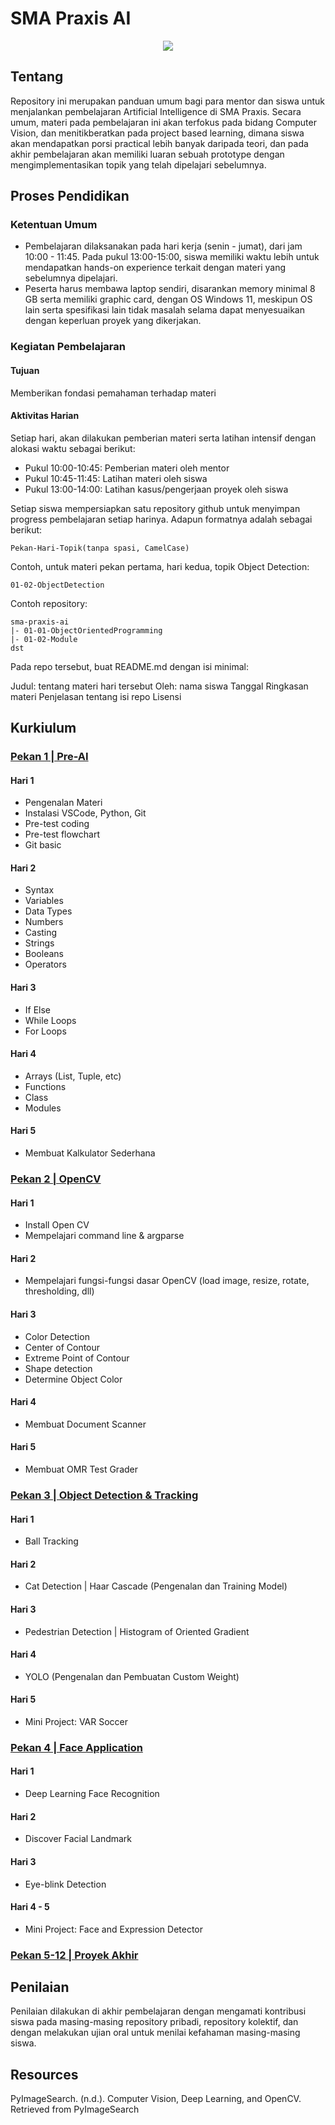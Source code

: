 # SMA Praxis AI 
<p align="center">
  <img src="https://github.com/syauqibilfaqih/sma-praxis-ai/assets/70939903/6807478d-950f-400d-a6bb-923322a38880" />
</p>

## Tentang
Repository ini merupakan panduan umum bagi para mentor dan siswa untuk menjalankan pembelajaran Artificial Intelligence di SMA Praxis. Secara umum, materi pada pembelajaran ini akan terfokus pada bidang Computer Vision, dan menitikberatkan pada project based learning, dimana siswa akan mendapatkan porsi practical lebih banyak daripada teori, dan pada akhir pembelajaran akan memiliki luaran sebuah prototype dengan mengimplementasikan topik yang telah dipelajari sebelumnya.

## Proses Pendidikan
### Ketentuan Umum
- Pembelajaran dilaksanakan pada hari kerja (senin - jumat), dari jam 10:00 - 11:45. Pada pukul 13:00-15:00, siswa memiliki waktu lebih untuk mendapatkan hands-on experience terkait dengan materi yang sebelumnya dipelajari.
- Peserta harus membawa laptop sendiri, disarankan memory minimal 8 GB serta memiliki graphic card, dengan OS Windows 11, meskipun OS lain serta spesifikasi lain tidak masalah selama dapat menyesuaikan dengan keperluan proyek yang dikerjakan.
### Kegiatan Pembelajaran
#### Tujuan
Memberikan fondasi pemahaman terhadap materi
#### Aktivitas Harian
Setiap hari, akan dilakukan pemberian materi serta latihan intensif dengan alokasi waktu sebagai berikut:
- Pukul 10:00-10:45: Pemberian materi oleh mentor
- Pukul 10:45-11:45: Latihan materi oleh siswa
- Pukul 13:00-14:00: Latihan kasus/pengerjaan proyek oleh siswa 

Setiap siswa mempersiapkan satu repository github untuk menyimpan progress pembelajaran setiap harinya. Adapun formatnya adalah sebagai berikut:

``` 
Pekan-Hari-Topik(tanpa spasi, CamelCase) 
```

Contoh, untuk materi pekan pertama, hari kedua, topik Object Detection:
``` 
01-02-ObjectDetection 
```

Contoh repository:
```
sma-praxis-ai
|- 01-01-ObjectOrientedProgramming
|- 01-02-Module
dst
```

Pada repo tersebut, buat README.md dengan isi minimal:

Judul: tentang materi hari tersebut
Oleh: nama siswa
Tanggal
Ringkasan materi
Penjelasan tentang isi repo
Lisensi

## Kurkiulum

### [Pekan 1 | Pre-AI](https://github.com/syauqibilfaqih/sma-praxis-ai/blob/main/details/01.md)
#### Hari 1
- Pengenalan Materi
- Instalasi VSCode, Python, Git
- Pre-test coding
- Pre-test flowchart 
- Git basic
#### Hari 2
- Syntax
- Variables
- Data Types
- Numbers
- Casting
- Strings
- Booleans
- Operators
#### Hari 3
- If Else
- While Loops
- For Loops 
#### Hari 4
- Arrays (List, Tuple, etc)
- Functions
- Class
- Modules
#### Hari 5
- Membuat Kalkulator Sederhana

### [Pekan 2 | OpenCV](https://github.com/syauqibilfaqih/sma-praxis-ai/blob/main/details/02.md)
#### Hari 1
- Install Open CV
- Mempelajari command line & argparse
#### Hari 2
- Mempelajari fungsi-fungsi dasar OpenCV (load image, resize, rotate, thresholding, dll)
#### Hari 3
- Color Detection
- Center of Contour
- Extreme Point of Contour
- Shape detection
- Determine Object Color
#### Hari 4
- Membuat Document Scanner
#### Hari 5
- Membuat OMR Test Grader

### [Pekan 3 | Object Detection & Tracking](https://github.com/syauqibilfaqih/sma-praxis-ai/blob/main/details/03.md)
#### Hari 1
- Ball Tracking
#### Hari 2
- Cat Detection | Haar Cascade (Pengenalan dan Training Model)
#### Hari 3
- Pedestrian Detection | Histogram of Oriented Gradient
#### Hari 4
- YOLO (Pengenalan dan Pembuatan Custom Weight)
#### Hari 5
- Mini Project: VAR Soccer

### [Pekan 4 | Face Application](https://github.com/syauqibilfaqih/sma-praxis-ai/blob/main/details/04.md)
#### Hari 1
- Deep Learning Face Recognition
#### Hari 2
- Discover Facial Landmark
#### Hari 3
- Eye-blink Detection
#### Hari 4 - 5
- Mini Project: Face and Expression Detector

### [Pekan 5-12 | Proyek Akhir](https://github.com/syauqibilfaqih/sma-praxis-ai/blob/main/details/05.md)

## Penilaian
Penilaian dilakukan di akhir pembelajaran dengan mengamati kontribusi siswa pada masing-masing repository pribadi, repository kolektif, dan dengan melakukan ujian oral untuk menilai kefahaman masing-masing siswa.

## Resources
PyImageSearch. (n.d.). Computer Vision, Deep Learning, and OpenCV. Retrieved from PyImageSearch
